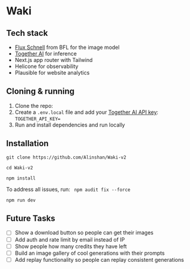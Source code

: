 # Waki


## Tech stack

- [Flux Schnell](https://togetherai.link/together-flux/) from BFL for the image model
- [Together AI](https://togetherai.link) for inference
- Next.js app router with Tailwind
- Helicone for observability
- Plausible for website analytics

## Cloning & running

1. Clone the repo:
2. Create a `.env.local` file and add your [Together AI API key](https://togetherai.link): `TOGETHER_API_KEY=`
3. Run  and install dependencies and run locally

## Installation
```
git clone https://github.com/Alinshan/Waki-v2
 ```
```
cd Waki-v2
```

```
npm install
```

To address all issues, run: ``` npm audit fix --force```

```
npm run dev
```

## Future Tasks

- [ ] Show a download button so people can get their images
- [ ] Add auth and rate limit by email instead of IP
- [ ] Show people how many credits they have left
- [ ] Build an image gallery of cool generations with their prompts
- [ ] Add replay functionality so people can replay consistent generations
